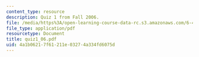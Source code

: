 ```yaml
---
content_type: resource
description: Quiz 1 from Fall 2006.
file: /media/https%3A/open-learning-course-data-rc.s3.amazonaws.com/6-450-principles-of-digital-communications-i-fall-2006/4a1b06217f61211e03274a334fd6075d_quiz1_06.pdf
file_type: application/pdf
resourcetype: Document
title: quiz1_06.pdf
uid: 4a1b0621-7f61-211e-0327-4a334fd6075d
---
```

